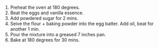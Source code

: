 1)  Preheat the oven at 180 degrees.
2)  Beat the eggs and vanilla essence.
3)  Add powdered sugar for 2 mins.
4)  Seive the flour + baking powder into the egg batter. Add oil, beat for another 1 min.
5)  Pour the mixture into a greased 7 inches pan.
6)  Bake at 180 degrees for 30 mins.
